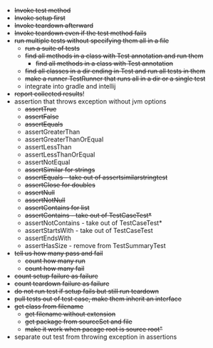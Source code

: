 - ~~Invoke test method~~
- ~~Invoke setup first~~
- ~~Invoke teardown afterward~~
- ~~Invoke teardown even if the test method fails~~
- ~~run multiple tests without specifying them all in a file~~
  - ~~run a suite of tests~~
  - ~~find all methods in a class with Test annotation and run them~~
    - ~~find all methods in a class with Test annotation~~
  - ~~find all classes in a dir ending in Test and run all tests in them~~
  - ~~make a runner TestRunner that runs all in a dir or a single test~~
  - integrate into gradle and intellij
- ~~report collected results~~!
- assertion that throws exception without jvm options
  - ~~assertTrue~~
  - ~~assertFalse~~
  - ~~assertEquals~~
  - assertGreaterThan
  - assertGreaterThanOrEqual
  - assertLessThan
  - assertLessThanOrEqual
  - assertNotEqual
  - ~~assertSimilar for strings~~
  - ~~assertEquals - take out of assertsimilarstringtest~~
  - ~~assertClose for doubles~~
  - ~~assertNull~~
  - ~~assertNotNull~~
  - ~~assertContains for list~~
  - ~~assertContains - take out of TestCaseTest*~~
  - assertNotContains - take out of TestCaseTest*
  - assertStartsWith - take out of TestCaseTest
  - assertEndsWith
  - assertHasSize - remove from TestSummaryTest
- ~~tell us how many pass and fail~~
  - ~~count how many run~~ 
  - ~~count how many fail~~
- ~~count setup failure as failure~~
- ~~count teardown failure as failure~~
- ~~do not run test if setup fails but still run teardown~~
- ~~pull tests out of test case, make them inherit an interface~~
- ~~get class from filename~~
  - ~~get filename without extension~~
  - ~~get package from sourceSet and file~~
  - ~~make it work when pacage root is source root"~~
- separate out test from throwing exception in assertions